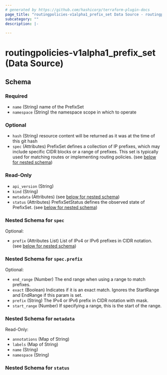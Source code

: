 ```yaml
---
# generated by https://github.com/hashicorp/terraform-plugin-docs
page_title: "routingpolicies-v1alpha1_prefix_set Data Source - routingpolicies-v1alpha1"
subcategory: ""
description: |-
  
---
```


# routingpolicies-v1alpha1_prefix_set (Data Source)





<!-- schema generated by tfplugindocs -->
## Schema

### Required

- `name` (String) name of the PrefixSet
- `namespace` (String) the namespace scope in which to operate

### Optional

- `hash` (String) resource content will be returned as it was at the time of this git hash
- `spec` (Attributes) PrefixSet defines a collection of IP prefixes, which may include specific CIDR blocks or a range of prefixes. This set is typically used for matching routes or implementing routing policies. (see [below for nested schema](#nestedatt--spec))

### Read-Only

- `api_version` (String)
- `kind` (String)
- `metadata` (Attributes) (see [below for nested schema](#nestedatt--metadata))
- `status` (Attributes) PrefixSetStatus defines the observed state of PrefixSet. (see [below for nested schema](#nestedatt--status))

<a id="nestedatt--spec"></a>
### Nested Schema for `spec`

Optional:

- `prefix` (Attributes List) List of IPv4 or IPv6 prefixes in CIDR notation. (see [below for nested schema](#nestedatt--spec--prefix))

<a id="nestedatt--spec--prefix"></a>
### Nested Schema for `spec.prefix`

Optional:

- `end_range` (Number) The end range when using a range to match prefixes.
- `exact` (Boolean) Indicates if it is an exact match. Ignores the StartRange and EndRange if this param is set.
- `prefix` (String) The IPv4 or IPv6 prefix in CIDR notation with mask.
- `start_range` (Number) If specifying a range, this is the start of the range.



<a id="nestedatt--metadata"></a>
### Nested Schema for `metadata`

Read-Only:

- `annotations` (Map of String)
- `labels` (Map of String)
- `name` (String)
- `namespace` (String)


<a id="nestedatt--status"></a>
### Nested Schema for `status`
